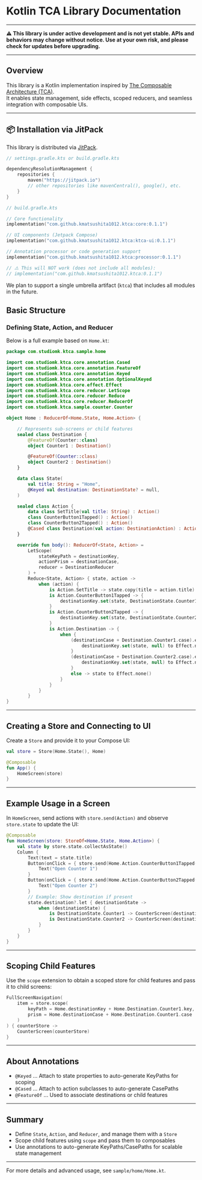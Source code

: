# Kotlin TCA Library Documentation

---

**⚠️ This library is under active development and is not yet stable. APIs and behaviors may change without notice. Use at your own risk, and please check for updates before upgrading.**

---

## Overview

This library is a Kotlin implementation inspired by [The Composable Architecture (TCA)](https://github.com/pointfreeco/swift-composable-architecture).  
It enables state management, side effects, scoped reducers, and seamless integration with composable UIs.

---

## 📦 Installation via JitPack

This library is distributed via [JitPack](https://jitpack.io/#kmatsushita1012/ktca).

```kotlin
// settings.gradle.kts or build.gradle.kts

dependencyResolutionManagement {
    repositories {
        maven("https://jitpack.io")
        // other repositories like mavenCentral(), google(), etc.
    }
}
```

```kotlin
// build.gradle.kts

// Core functionality
implementation("com.github.kmatsushita1012.ktca:core:0.1.1")

// UI components (Jetpack Compose)
implementation("com.github.kmatsushita1012.ktca:ktca-ui:0.1.1")

// Annotation processor or code generation support
implementation("com.github.kmatsushita1012.ktca:processor:0.1.1")

// ⚠️ This will NOT work (does not include all modules):
// implementation("com.github.kmatsushita1012.ktca:0.1.1")
```

We plan to support a single umbrella artifact (`ktca`) that includes all modules in the future.

## Basic Structure

### Defining State, Action, and Reducer

Below is a full example based on `Home.kt`:

```kotlin
package com.studiomk.ktca.sample.home

import com.studiomk.ktca.core.annotation.Cased
import com.studiomk.ktca.core.annotation.FeatureOf
import com.studiomk.ktca.core.annotation.Keyed
import com.studiomk.ktca.core.annotation.OptionalKeyed
import com.studiomk.ktca.core.effect.Effect
import com.studiomk.ktca.core.reducer.LetScope
import com.studiomk.ktca.core.reducer.Reduce
import com.studiomk.ktca.core.reducer.ReducerOf
import com.studiomk.ktca.sample.counter.Counter

object Home : ReducerOf<Home.State, Home.Action> {

    // Represents sub-screens or child features
    sealed class Destination {
        @FeatureOf(Counter::class)
        object Counter1 : Destination()

        @FeatureOf(Counter::class)
        object Counter2 : Destination()
    }

    data class State(
        val title: String = "Home",
        @Keyed val destination: DestinationState? = null,
    )

    sealed class Action {
        data class SetTitle(val title: String) : Action()
        class CounterButton1Tapped() : Action()
        class CounterButton2Tapped() : Action()
        @Cased class Destination(val action: DestinationAction) : Action()
    }

    override fun body(): ReducerOf<State, Action> =
        LetScope(
            stateKeyPath = destinationKey,
            actionPrism = destinationCase,
            reducer = DestinationReducer
        ) +
        Reduce<State, Action> { state, action ->
            when (action) {
                is Action.SetTitle -> state.copy(title = action.title) to Effect.none()
                is Action.CounterButton1Tapped -> {
                    destinationKey.set(state, DestinationState.Counter1(state = Counter.State(count = 0))) to Effect.none()
                }
                is Action.CounterButton2Tapped -> {
                    destinationKey.set(state, DestinationState.Counter2(state = Counter.State(count = 10))) to Effect.none()
                }
                is Action.Destination -> {
                    when {
                        (destinationCase + Destination.Counter1.case).extract(action) is Counter.Action.DismissTapped -> {
                            destinationKey.set(state, null) to Effect.none()
                        }
                        (destinationCase + Destination.Counter2.case).extract(action) is Counter.Action.DismissTapped -> {
                            destinationKey.set(state, null) to Effect.none()
                        }
                        else -> state to Effect.none()
                    }
                }
            }
        }
}
```

---

## Creating a Store and Connecting to UI

Create a `Store` and provide it to your Compose UI:

```kotlin
val store = Store(Home.State(), Home)

@Composable
fun App() {
    HomeScreen(store)
}
```

---

## Example Usage in a Screen

In `HomeScreen`, send actions with `store.send(Action)` and observe `store.state` to update the UI:

```kotlin
@Composable
fun HomeScreen(store: StoreOf<Home.State, Home.Action>) {
    val state by store.state.collectAsState()
    Column {
        Text(text = state.title)
        Button(onClick = { store.send(Home.Action.CounterButton1Tapped()) }) {
            Text("Open Counter 1")
        }
        Button(onClick = { store.send(Home.Action.CounterButton2Tapped()) }) {
            Text("Open Counter 2")
        }
        // Example: Show destination if present
        state.destination?.let { destinationState ->
            when (destinationState) {
                is DestinationState.Counter1 -> CounterScreen(destinationState.state)
                is DestinationState.Counter2 -> CounterScreen(destinationState.state)
            }
        }
    }
}
```

---

## Scoping Child Features

Use the `scope` extension to obtain a scoped store for child features and pass it to child screens:

```kotlin
FullScreenNavigation(
    item = store.scope(
        keyPath = Home.destinationKey + Home.Destination.Counter1.key,
        prism = Home.destinationCase + Home.Destination.Counter1.case
    )
) { counterStore ->
    CounterScreen(counterStore)
}
```

---

## About Annotations

- `@Keyed` ... Attach to state properties to auto-generate KeyPaths for scoping
- `@Cased` ... Attach to action subclasses to auto-generate CasePaths
- `@FeatureOf` ... Used to associate destinations or child features

---

## Summary

- Define `State`, `Action`, and `Reducer`, and manage them with a `Store`
- Scope child features using `scope` and pass them to composables
- Use annotations to auto-generate KeyPaths/CasePaths for scalable state management

---

For more details and advanced usage, see `sample/home/Home.kt`.
